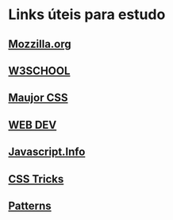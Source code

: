 # Links úteis para estudo

## [Mozzilla.org](https://www.mozilla.org/pt-PT/firefox/)

## [W3SCHOOL](https://www.w3schools.com/)

## [Maujor CSS](https://www.maujor.com/)

## [WEB DEV](https://web.dev/learn/)

## [Javascript.Info](https://javascript.info/)

## [CSS Tricks](https://css-tricks.com/)

## [Patterns](https://www.patterns.dev/)
